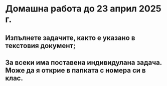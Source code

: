 # Домашна работа до 23 април 2025 г.

## Изпълнете задачите, както е указано в текстовия документ;

## За всеки има поставена индивидулана задача. Може да я открие в папката с номера си в клас.